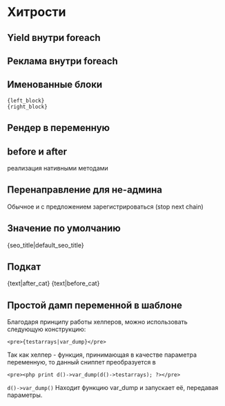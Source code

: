 Хитрости
========
Yield внутри foreach
--------------------

Реклама внутри foreach
----------------------

Именованные блоки
-----------------
	{left_block}
	{right_block}

Рендер в переменную
-------------------

before и after
--------------

реализация нативными методами

Перенаправление для не-админа
-----------------------------
Обычное и с предложением зарегистрироваться	(stop next chain)
	
Значение по умолчанию
---------------------
{seo_title|default_seo_title}	
	
Подкат
------

{text|after_cat}
{text|before_cat}

	
Простой дамп переменной в шаблоне
---------------------------------

Благодаря принципу работы хелперов, можно использовать следующую конструкцию:
	
	<pre>{testarrays|var_dump}</pre>
	
Так как хелпер - функция, принимающая в качестве параметра переменную, то данный сниппет преобразуется в 
	
	<pre><php print d()->var_dump(d()->testarrays); ?></pre>
	
`d()->var_dump()` Находит функцию var_dump и запускает её, передавая параметры.

